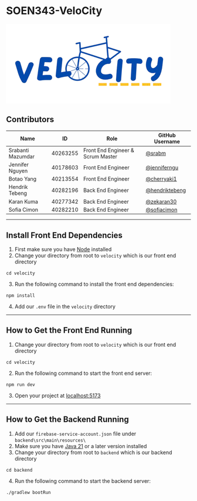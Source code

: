# SOEN343-VeloCity

<img
    alt="VeloCity"
    src="./my-app/velocity/src/assets/banner.png"
/>

## Contributors
| Name                    | ID        | Role    | GitHub Username     
|-------------------------|-----------|---------|------------|
| Srabanti Mazumdar     | 40263255  | Front End Engineer & Scrum Master | [@srabm](https://github.com/srabm)             |
| Jennifer Nguyen          | 40178603  | Front End Engineer | [@jenniferngu](https://github.com/jenniferngu) | 
| Botao Yang     | 40213554  | Front End Engineer | [@cherryaki1](https://github.com/cherryaki1)             |
| Hendrik Tebeng    | 40282196  | Back End Engineer | [@hendriktebeng](https://github.com/hendriktebeng)       |
| Karan Kuma   | 40277342  | Back End Engineer | [@zekaran30](https://github.com/zekaran30)           |
| Sofia Cimon        | 40282210  | Back End Engineer | [@sofiacimon](https://github.com/sofiacimon)               |

---

## Install Front End Dependencies

1. First make sure you have [Node](https://nodejs.org/en) installed
2. Change your directory from root to `velocity` which is our front end directory
```
cd velocity
```
3. Run the following command to install the front end dependencies:
```
npm install
```
4. Add our `.env` file in the `velocity` directory
---

## How to Get the Front End Running
1. Change your directory from root to `velocity` which is our front end directory
```
cd velocity
```
2. Run the following command to start the front end server:
```
npm run dev
```
3. Open your project at [localhost:5173](http://localhost:5173/)

---

## How to Get the Backend Running
1. Add our `firebase-service-account.json` file under `backend\src\main\resources\`
2. Make sure you have [Java 21](https://www.oracle.com/java/technologies/downloads/) or a later version installed
3. Change your directory from root to `backend` which is our backend directory
```
cd backend
```
4. Run the following command to start the backend server:
```
./gradlew bootRun
```
